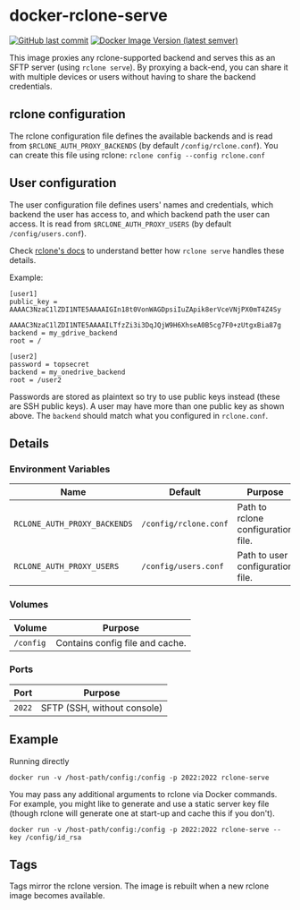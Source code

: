 # docker-rclone-serve

[![GitHub last commit](https://img.shields.io/github/last-commit/jonohill/docker-rclone-serve?label=github+last+commit)](https://github.com/jonohill/docker-rclone-serve) [![Docker Image Version (latest semver)](https://img.shields.io/docker/v/jonoh/rclone-serve?label=docker+hub&sort=semver)](https://hub.docker.com/r/jonoh/rclone-serve)

This image proxies any rclone-supported backend and serves this as an SFTP server (using `rclone serve`).
By proxying a back-end, you can share it with multiple devices or users without having to share the backend credentials.

## rclone configuration

The rclone configuration file defines the available backends and is read from `$RCLONE_AUTH_PROXY_BACKENDS` (by default `/config/rclone.conf`).
You can create this file using rclone: `rclone config --config rclone.conf`

## User configuration

The user configuration file defines users' names and credentials, which backend the user has access to, and which backend path the user can access. 
It is read from `$RCLONE_AUTH_PROXY_USERS` (by default `/config/users.conf`).

Check [rclone's docs](https://rclone.org/commands/rclone_serve_sftp/#auth-proxy) to understand better how `rclone serve` handles these details.

Example:
```
[user1]
public_key = AAAAC3NzaC1lZDI1NTE5AAAAIGIn18t0VonWAGDpsiIuZApik8erVceVNjPX0mT4Z4Sy
             AAAAC3NzaC1lZDI1NTE5AAAAILTfzZi3i3DqJQjW9H6XhseA0B5cg7F0+zUtgxBia87g
backend = my_gdrive_backend
root = /

[user2]
password = topsecret
backend = my_onedrive_backend
root = /user2
```

Passwords are stored as plaintext so try to use public keys instead (these are SSH public keys). A user may have more than one public key as shown above.
The `backend` should match what you configured in `rclone.conf`.

## Details

### Environment Variables

| Name | Default | Purpose
|-     |-        |-
| `RCLONE_AUTH_PROXY_BACKENDS` | `/config/rclone.conf` | Path to rclone configuration file.
| `RCLONE_AUTH_PROXY_USERS` | `/config/users.conf` | Path to user configuration file.

### Volumes

| Volume | Purpose
|-       |-
| `/config` | Contains config file and cache.

### Ports

| Port | Purpose
|- |-
| `2022` | SFTP (SSH, without console)

## Example

Running directly
```
docker run -v /host-path/config:/config -p 2022:2022 rclone-serve
```

You may pass any additional arguments to rclone via Docker commands. 
For example, you might like to generate and use a static server key file (though rclone will generate one at start-up and cache this if you don't).
```
docker run -v /host-path/config:/config -p 2022:2022 rclone-serve --key /config/id_rsa
```

## Tags

Tags mirror the rclone version. The image is rebuilt when a new rclone image becomes available.
